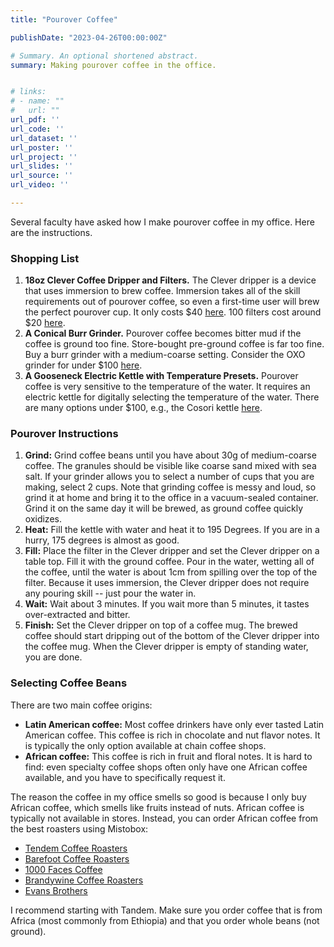 ```yaml
---
title: "Pourover Coffee"

publishDate: "2023-04-26T00:00:00Z"

# Summary. An optional shortened abstract.
summary: Making pourover coffee in the office.


# links:
# - name: ""
#   url: ""
url_pdf: ''
url_code: ''
url_dataset: ''
url_poster: ''
url_project: ''
url_slides: ''
url_source: ''
url_video: ''

---
```


Several faculty have asked how I make pourover coffee in my office. Here are the instructions.

### Shopping List

1. **18oz Clever Coffee Dripper and Filters.** The Clever dripper is a device that uses immersion to brew coffee. Immersion takes all of the skill requirements out of pourover coffee, so even a first-time user will brew the perfect pourover cup. It only costs $40 [here](https://www.amazon.com/dp/B081GQQ7NH/). 100 filters cost around $20 [here](https://www.amazon.com/Coffee-Filters-Designed-Clever-Dripper/dp/B07RV48L1W/). 
2. **A Conical Burr Grinder.** Pourover coffee becomes bitter mud if the coffee is ground too fine. Store-bought pre-ground coffee is far too fine. Buy a burr grinder with a medium-coarse setting. Consider the OXO grinder for under $100 [here](https://www.amazon.com/OXO-BREW-Conical-Coffee-Grinder/dp/B07CSKGLMM/).
3. **A Gooseneck Electric Kettle with Temperature Presets.** Pourover coffee is very sensitive to the temperature of the water. It requires an electric kettle for digitally selecting the temperature of the water. There are many options under $100, e.g., the Cosori kettle [here](https://www.amazon.com/COSORI-Electric-Gooseneck-Variable-Stainless/dp/B07T1CH2HH/).


### Pourover Instructions

1. **Grind:** Grind coffee beans until you have about 30g of medium-coarse coffee. The granules should be visible like coarse sand mixed with sea salt. If your grinder allows you to select a number of cups that you are making, select 2 cups. Note that grinding coffee is messy and loud, so grind it at home and bring it to the office in a vacuum-sealed container. Grind it on the same day it will be brewed, as ground coffee quickly oxidizes.
2. **Heat:** Fill the kettle with water and heat it to 195 Degrees. If you are in a hurry, 175 degrees is almost as good. 
3. **Fill:** Place the filter in the Clever dripper and set the Clever dripper on a table top. Fill it with the ground coffee. Pour in the water, wetting all of the coffee, until the water is about 1cm from spilling over the top of the filter. Because it uses immersion, the Clever dripper does not require any pouring skill -- just pour the water in.
4. **Wait:** Wait about 3 minutes. If you wait more than 5 minutes, it tastes over-extracted and bitter.
5. **Finish:** Set the Clever dripper on top of a coffee mug. The brewed coffee should start dripping out of the bottom of the Clever dripper into the coffee mug. When the Clever dripper is empty of standing water, you are done.




### Selecting Coffee Beans

There are two main coffee origins:

- **Latin American coffee:** Most coffee drinkers have only ever tasted Latin American coffee. This coffee is rich in chocolate and nut flavor notes. It is typically the only option available at chain coffee shops. 
- **African coffee:** This coffee is rich in fruit and floral notes. It is hard to find: even specialty coffee shops often only have one African coffee available, and you have to specifically request it.

The reason the coffee in my office smells so good is because I only buy African coffee, which smells like fruits instead of nuts. African coffee is typically not available in stores. Instead, you can order African coffee from the best roasters using Mistobox:

- [Tendem Coffee Roasters](https://www.mistobox.com/roaster-name/tandem-coffee-roasters)
- [Barefoot Coffee Roasters](https://www.mistobox.com/roaster-name/barefoot-coffee-roasters)
- [1000 Faces Coffee](https://www.mistobox.com/roaster-name/1000-faces)
- [Brandywine Coffee Roasters](https://www.mistobox.com/roaster-name/brandywine-coffee-roasters)
- [Evans Brothers](https://www.mistobox.com/roaster-name/evans-brothers-coffee-roasters)

I recommend starting with Tandem. Make sure you order coffee that is from Africa (most commonly from Ethiopia) and that you order whole beans (not ground).


